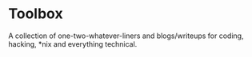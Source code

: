 # Toolbox

A collection of one-two-whatever-liners and blogs/writeups for coding, hacking, \*nix and everything technical.

